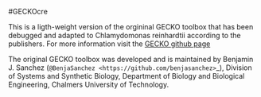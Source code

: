 #GECKOcre

This is a ligth-weight version of the orgininal GECKO toolbox that has been debugged and adapted to Chlamydomonas reinhardtii according to the publishers. 
For more information visit the [GECKO github page](https://github.com/SysBioChalmers/GECKO)

The original GECKO toolbox was developed and is maintained by Benjamin J. Sanchez (`@BenjaSanchez <https://github.com/benjasanchez>`_), Division of Systems and Synthetic Biology, Department of Biology and Biological Engineering, Chalmers University of Technology.
